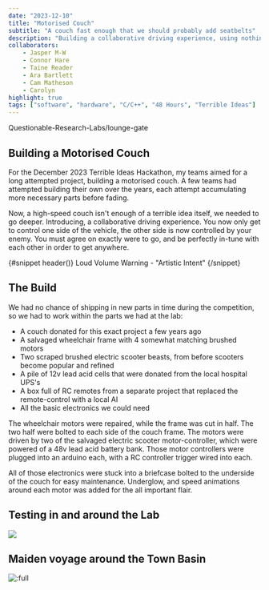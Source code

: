 ```yaml
---
date: "2023-12-10"
title: "Motorised Couch"
subtitle: "A couch fast enough that we should probably add seatbelts"
description: "Building a collaborative driving experience, using nothing but a couch, a wheelchair, two electric scooters, a recycled UPS, and a suspicious briefcase."
collaborators:
    - Jasper M-W
    - Connor Hare
    - Taine Reader
    - Ara Bartlett
    - Cam Matheson
    - Carolyn
highlight: true
tags: ["software", "hardware", "C/C++", "48 Hours", "Terrible Ideas"]
---
```


<script lang="ts">
    import MarkdownLink from "$md/MarkdownLink.svelte";
    import HighlightedBlock from "$md/HighlightedBlock.svelte";

    import YoutubeEmbed from "$md/YoutubeEmbed.svelte";
</script>


<MarkdownLink href="https://github.com/Questionable-Research-Labs/lounge-gate">Questionable-Research-Labs/lounge-gate</MarkdownLink>


## Building a Motorised Couch
For the December 2023 Terrible Ideas Hackathon, my teams aimed for a long attempted project, building a motorised couch. A few teams had attempted building their own over the years, each attempt accumulating more necessary parts before fading.

Now, a high-speed couch isn't enough of a terrible idea itself, we needed to go deeper. Introducing, a collaborative driving experience. You now only get to control one side of the vehicle, the other side is now controlled by your enemy. You must agree on exactly were to go, and be perfectly in-tune with each other in order to get anywhere. 

<HighlightedBlock style="warning">
    {#snippet header()}
      Loud Volume Warning - "Artistic Intent"
    {/snippet}
</HighlightedBlock>
<YoutubeEmbed videoID="EpDFLeyvnqQ"/>

## The Build
We had no chance of shipping in new parts in time during the competition, so we had to work within the parts we had at the lab:
 - A couch donated for this exact project a few years ago
 - A salvaged wheelchair frame with 4 somewhat matching brushed motors
 - Two scraped brushed electric scooter beasts, from before scooters become popular and refined
 - A pile of 12v lead acid cells that were donated from the local hospital UPS's
 - A box full of RC remotes from a separate project that replaced the remote-control with a local AI
 - All the basic electronics we could need

The wheelchair motors were repaired, while the frame was cut in half. The two half were bolted to each side of the couch frame. The motors were driven by two of the salvaged electric scooter motor-controller, which were powered of a 48v lead acid battery bank. Those motor controllers were plugged into an arduino each, with a RC controller trigger wired into each.

All of those electronics were stuck into a briefcase bolted to the underside of the couch for easy maintenance. Underglow, and speed animations around each motor was added for the all important flair.

## Testing in and around the Lab

![](./BuildPhotos/)


## Maiden voyage around the Town Basin

![:full](./TownBasinPhotos/)

<YoutubeEmbed shortMode={true} videoID="ZUqfRdzU0HQ"/>
